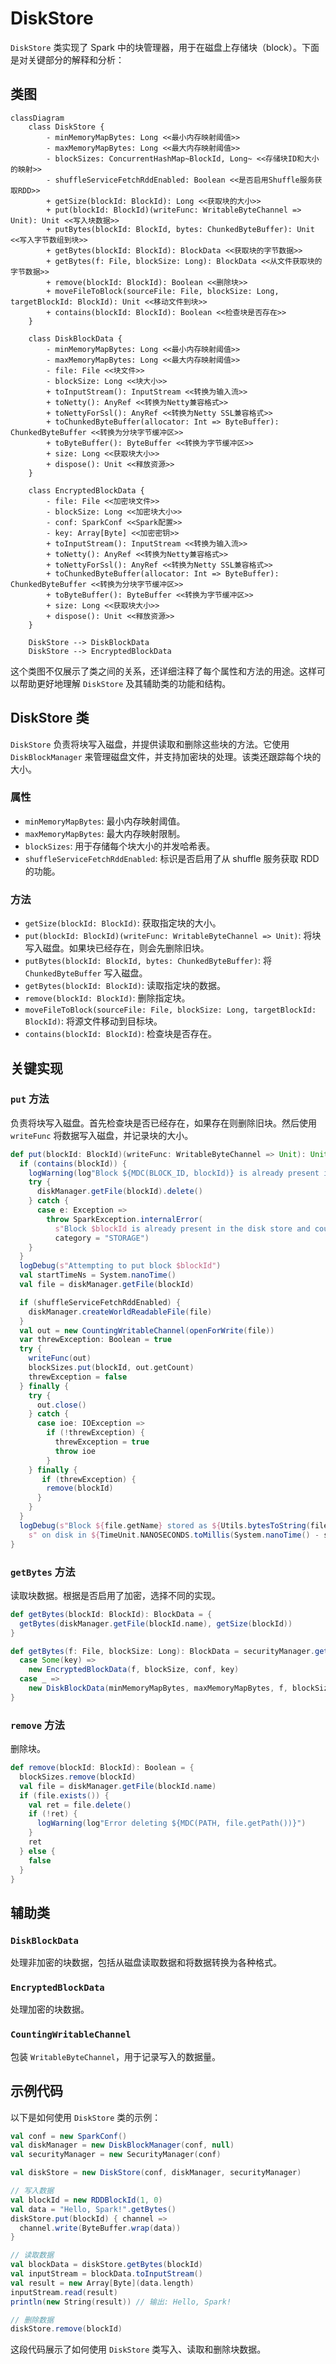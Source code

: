 # DiskStore

`DiskStore` 类实现了 Spark 中的块管理器，用于在磁盘上存储块（block）。下面是对关键部分的解释和分析：

## 类图

```mermaid
classDiagram
    class DiskStore {
        - minMemoryMapBytes: Long <<最小内存映射阈值>>
        - maxMemoryMapBytes: Long <<最大内存映射阈值>>
        - blockSizes: ConcurrentHashMap~BlockId, Long~ <<存储块ID和大小的映射>>
        - shuffleServiceFetchRddEnabled: Boolean <<是否启用Shuffle服务获取RDD>>
        + getSize(blockId: BlockId): Long <<获取块的大小>>
        + put(blockId: BlockId)(writeFunc: WritableByteChannel => Unit): Unit <<写入块数据>>
        + putBytes(blockId: BlockId, bytes: ChunkedByteBuffer): Unit <<写入字节数组到块>>
        + getBytes(blockId: BlockId): BlockData <<获取块的字节数据>>
        + getBytes(f: File, blockSize: Long): BlockData <<从文件获取块的字节数据>>
        + remove(blockId: BlockId): Boolean <<删除块>>
        + moveFileToBlock(sourceFile: File, blockSize: Long, targetBlockId: BlockId): Unit <<移动文件到块>>
        + contains(blockId: BlockId): Boolean <<检查块是否存在>>
    }

    class DiskBlockData {
        - minMemoryMapBytes: Long <<最小内存映射阈值>>
        - maxMemoryMapBytes: Long <<最大内存映射阈值>>
        - file: File <<块文件>>
        - blockSize: Long <<块大小>>
        + toInputStream(): InputStream <<转换为输入流>>
        + toNetty(): AnyRef <<转换为Netty兼容格式>>
        + toNettyForSsl(): AnyRef <<转换为Netty SSL兼容格式>>
        + toChunkedByteBuffer(allocator: Int => ByteBuffer): ChunkedByteBuffer <<转换为分块字节缓冲区>>
        + toByteBuffer(): ByteBuffer <<转换为字节缓冲区>>
        + size: Long <<获取块大小>>
        + dispose(): Unit <<释放资源>>
    }

    class EncryptedBlockData {
        - file: File <<加密块文件>>
        - blockSize: Long <<加密块大小>>
        - conf: SparkConf <<Spark配置>>
        - key: Array[Byte] <<加密密钥>>
        + toInputStream(): InputStream <<转换为输入流>>
        + toNetty(): AnyRef <<转换为Netty兼容格式>>
        + toNettyForSsl(): AnyRef <<转换为Netty SSL兼容格式>>
        + toChunkedByteBuffer(allocator: Int => ByteBuffer): ChunkedByteBuffer <<转换为分块字节缓冲区>>
        + toByteBuffer(): ByteBuffer <<转换为字节缓冲区>>
        + size: Long <<获取块大小>>
        + dispose(): Unit <<释放资源>>
    }

    DiskStore --> DiskBlockData
    DiskStore --> EncryptedBlockData
```

这个类图不仅展示了类之间的关系，还详细注释了每个属性和方法的用途。这样可以帮助更好地理解 `DiskStore` 及其辅助类的功能和结构。

## DiskStore 类

`DiskStore` 负责将块写入磁盘，并提供读取和删除这些块的方法。它使用 `DiskBlockManager` 来管理磁盘文件，并支持加密块的处理。该类还跟踪每个块的大小。

### 属性

- `minMemoryMapBytes`: 最小内存映射阈值。
- `maxMemoryMapBytes`: 最大内存映射限制。
- `blockSizes`: 用于存储每个块大小的并发哈希表。
- `shuffleServiceFetchRddEnabled`: 标识是否启用了从 shuffle 服务获取 RDD 的功能。

### 方法

- `getSize(blockId: BlockId)`: 获取指定块的大小。
- `put(blockId: BlockId)(writeFunc: WritableByteChannel => Unit)`: 将块写入磁盘。如果块已经存在，则会先删除旧块。
- `putBytes(blockId: BlockId, bytes: ChunkedByteBuffer)`: 将 `ChunkedByteBuffer` 写入磁盘。
- `getBytes(blockId: BlockId)`: 读取指定块的数据。
- `remove(blockId: BlockId)`: 删除指定块。
- `moveFileToBlock(sourceFile: File, blockSize: Long, targetBlockId: BlockId)`: 将源文件移动到目标块。
- `contains(blockId: BlockId)`: 检查块是否存在。

## 关键实现

### `put` 方法

负责将块写入磁盘。首先检查块是否已经存在，如果存在则删除旧块。然后使用 `writeFunc` 将数据写入磁盘，并记录块的大小。

```scala
def put(blockId: BlockId)(writeFunc: WritableByteChannel => Unit): Unit = {
  if (contains(blockId)) {
    logWarning(log"Block ${MDC(BLOCK_ID, blockId)} is already present in the disk store")
    try {
      diskManager.getFile(blockId).delete()
    } catch {
      case e: Exception =>
        throw SparkException.internalError(
          s"Block $blockId is already present in the disk store and could not delete it $e",
          category = "STORAGE")
    }
  }
  logDebug(s"Attempting to put block $blockId")
  val startTimeNs = System.nanoTime()
  val file = diskManager.getFile(blockId)

  if (shuffleServiceFetchRddEnabled) {
    diskManager.createWorldReadableFile(file)
  }
  val out = new CountingWritableChannel(openForWrite(file))
  var threwException: Boolean = true
  try {
    writeFunc(out)
    blockSizes.put(blockId, out.getCount)
    threwException = false
  } finally {
    try {
      out.close()
    } catch {
      case ioe: IOException =>
        if (!threwException) {
          threwException = true
          throw ioe
        }
    } finally {
       if (threwException) {
        remove(blockId)
      }
    }
  }
  logDebug(s"Block ${file.getName} stored as ${Utils.bytesToString(file.length())} file" +
    s" on disk in ${TimeUnit.NANOSECONDS.toMillis(System.nanoTime() - startTimeNs)} ms")
}
```

### `getBytes` 方法

读取块数据。根据是否启用了加密，选择不同的实现。

```scala
def getBytes(blockId: BlockId): BlockData = {
  getBytes(diskManager.getFile(blockId.name), getSize(blockId))
}

def getBytes(f: File, blockSize: Long): BlockData = securityManager.getIOEncryptionKey() match {
  case Some(key) =>
    new EncryptedBlockData(f, blockSize, conf, key)
  case _ =>
    new DiskBlockData(minMemoryMapBytes, maxMemoryMapBytes, f, blockSize)
}
```

### `remove` 方法

删除块。

```scala
def remove(blockId: BlockId): Boolean = {
  blockSizes.remove(blockId)
  val file = diskManager.getFile(blockId.name)
  if (file.exists()) {
    val ret = file.delete()
    if (!ret) {
      logWarning(log"Error deleting ${MDC(PATH, file.getPath())}")
    }
    ret
  } else {
    false
  }
}
```

## 辅助类

### `DiskBlockData`

处理非加密的块数据，包括从磁盘读取数据和将数据转换为各种格式。

### `EncryptedBlockData`

处理加密的块数据。

### `CountingWritableChannel`

包装 `WritableByteChannel`，用于记录写入的数据量。

## 示例代码

以下是如何使用 `DiskStore` 类的示例：

```scala
val conf = new SparkConf()
val diskManager = new DiskBlockManager(conf, null)
val securityManager = new SecurityManager(conf)

val diskStore = new DiskStore(conf, diskManager, securityManager)

// 写入数据
val blockId = new RDDBlockId(1, 0)
val data = "Hello, Spark!".getBytes()
diskStore.put(blockId) { channel =>
  channel.write(ByteBuffer.wrap(data))
}

// 读取数据
val blockData = diskStore.getBytes(blockId)
val inputStream = blockData.toInputStream()
val result = new Array[Byte](data.length)
inputStream.read(result)
println(new String(result)) // 输出: Hello, Spark!

// 删除数据
diskStore.remove(blockId)
```

这段代码展示了如何使用 `DiskStore` 类写入、读取和删除块数据。